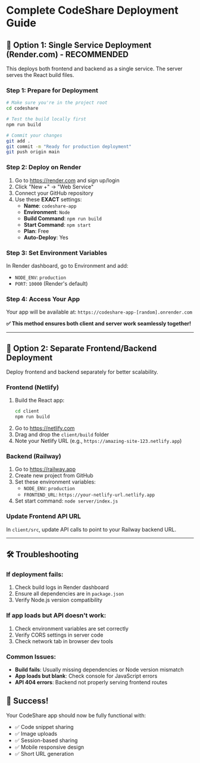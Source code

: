 # Complete CodeShare Deployment Guide

## 🚀 Option 1: Single Service Deployment (Render.com) - RECOMMENDED

This deploys both frontend and backend as a single service. The server serves the React build files.

### Step 1: Prepare for Deployment
```bash
# Make sure you're in the project root
cd codeshare

# Test the build locally first
npm run build

# Commit your changes
git add .
git commit -m "Ready for production deployment"
git push origin main
```

### Step 2: Deploy on Render
1. Go to https://render.com and sign up/login
2. Click "New +" → "Web Service"
3. Connect your GitHub repository
4. Use these **EXACT** settings:
   - **Name**: `codeshare-app`
   - **Environment**: `Node`
   - **Build Command**: `npm run build`
   - **Start Command**: `npm start`
   - **Plan**: Free
   - **Auto-Deploy**: Yes

### Step 3: Set Environment Variables
In Render dashboard, go to Environment and add:
- `NODE_ENV`: `production`
- `PORT`: `10000` (Render's default)

### Step 4: Access Your App
Your app will be available at: `https://codeshare-app-[random].onrender.com`

**✅ This method ensures both client and server work seamlessly together!**

---

## 🔄 Option 2: Separate Frontend/Backend Deployment

Deploy frontend and backend separately for better scalability.

### Frontend (Netlify)
1. Build the React app:
   ```bash
   cd client
   npm run build
   ```
2. Go to https://netlify.com
3. Drag and drop the `client/build` folder
4. Note your Netlify URL (e.g., `https://amazing-site-123.netlify.app`)

### Backend (Railway)
1. Go to https://railway.app
2. Create new project from GitHub
3. Set these environment variables:
   - `NODE_ENV`: `production`
   - `FRONTEND_URL`: `https://your-netlify-url.netlify.app`
4. Set start command: `node server/index.js`

### Update Frontend API URL
In `client/src`, update API calls to point to your Railway backend URL.

---

## 🛠️ Troubleshooting

### If deployment fails:
1. Check build logs in Render dashboard
2. Ensure all dependencies are in `package.json`
3. Verify Node.js version compatibility

### If app loads but API doesn't work:
1. Check environment variables are set correctly
2. Verify CORS settings in server code
3. Check network tab in browser dev tools

### Common Issues:
- **Build fails**: Usually missing dependencies or Node version mismatch
- **App loads but blank**: Check console for JavaScript errors
- **API 404 errors**: Backend not properly serving frontend routes

## 🎉 Success!
Your CodeShare app should now be fully functional with:
- ✅ Code snippet sharing
- ✅ Image uploads
- ✅ Session-based sharing
- ✅ Mobile responsive design
- ✅ Short URL generation
